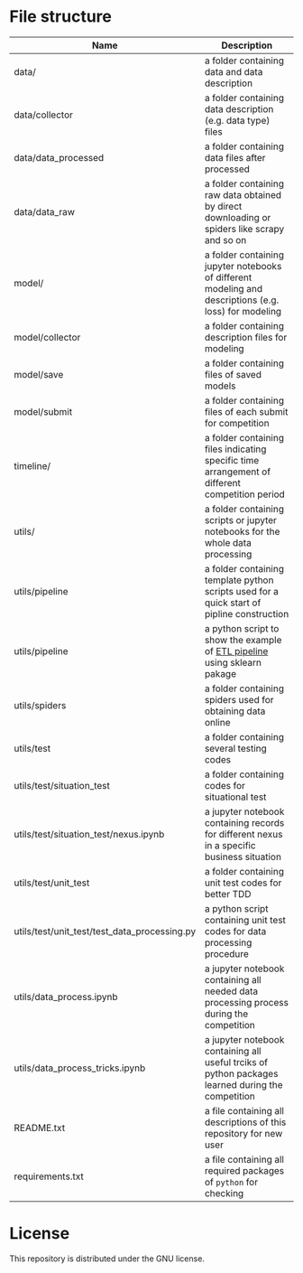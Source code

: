 # File structure

Name | Description |
------------ | -------------
data/ | a folder containing data and data description
data/collector | a folder containing data description (e.g. data type) files
data/data_processed| a folder containing data files after processed
data/data_raw| a folder containing  raw data obtained by direct downloading or spiders like scrapy and so on
model/ | a folder containing jupyter notebooks of different modeling and descriptions (e.g. loss) for modeling
model/collector | a folder containing description files for modeling
model/save | a folder containing files of saved models
model/submit | a folder containing files of each submit for competition
timeline/ | a folder containing files indicating specific time arrangement of different competition period
utils/ | a folder containing scripts or jupyter notebooks for the whole data processing
utils/pipeline | a folder containing template python scripts used for a quick start of pipline construction
utils/pipeline | a python script to show the example of [ETL pipeline](https://en.wikipedia.org/wiki/Extract,_transform,_load) using sklearn pakage
utils/spiders | a folder containing spiders used for obtaining data online
utils/test | a folder containing several testing codes 
utils/test/situation_test | a folder containing codes for situational test
utils/test/situation_test/nexus.ipynb | a jupyter notebook containing records for different nexus in a specific business situation
utils/test/unit_test | a folder containing unit test codes for better TDD
utils/test/unit_test/test_data_processing.py | a python script containing unit test codes for data processing procedure
utils/data_process.ipynb | a jupyter notebook containing all needed data processing process during the competition
utils/data_process_tricks.ipynb | a jupyter notebook containing all useful trciks of python packages learned during the competition
README.txt | a file containing all descriptions of this repository for new user
requirements.txt | a file containing all required packages of `python` for checking

# License

This repository is distributed under the GNU license.
